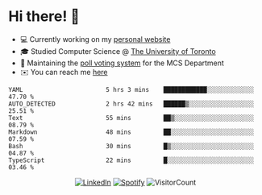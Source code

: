 # Hi there! 👋

- 💻 Currently working on my [personal website](https://hiimchrislim.co)
- 🎓 Studied Computer Science @ [The University of Toronto](https://www.utoronto.ca/)
- 🔨 Maintaining the [poll voting system](https://github.com/hiimchrislim/PollVotingSystem) for the MCS Department
- ✉️ You can reach me [here](mailto:hello@hiimchrislim.co)

<!--START_SECTION:waka-->

```text
YAML                       5 hrs 3 mins    ████████████░░░░░░░░░░░░░   47.70 %
AUTO_DETECTED              2 hrs 42 mins   ██████▒░░░░░░░░░░░░░░░░░░   25.51 %
Text                       55 mins         ██▒░░░░░░░░░░░░░░░░░░░░░░   08.79 %
Markdown                   48 mins         ██░░░░░░░░░░░░░░░░░░░░░░░   07.59 %
Bash                       30 mins         █▒░░░░░░░░░░░░░░░░░░░░░░░   04.87 %
TypeScript                 22 mins         █░░░░░░░░░░░░░░░░░░░░░░░░   03.46 %
```

<!--END_SECTION:waka-->

<div align="center">
<a href="https://www.linkedin.com/in/hiimchrislim" target="_blank"><img src="https://img.shields.io/badge/LinkedIn-%230077B5.svg?&style=flat-square&logo=linkedin&logoColor=white" alt="LinkedIn"></a>
<a href="https://open.spotify.com/user/clim1231" target="_blank"><img src="https://img.shields.io/badge/Spotify-%231ED760.svg?&style=flat-square&logo=spotify&logoColor=white" alt="Spotify"></a>
<img src="https://visitor-badge.glitch.me/badge?page_id=hiimchrislim.visitor-badge" alt="VisitorCount">
</div>
